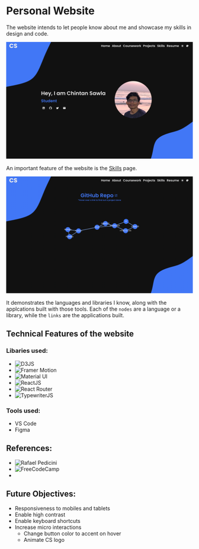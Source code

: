 # Personal Website

The website intends to let people know about me and showcase my skills in design and code.

![homepage of Chintan's website](home.png)

An important feature of the website is the [Skills](https://sawlachintan.github.io/personal-website/skills) page.

![skills page of Chintan's website](skills.png)

It demonstrates the languages and libraries I know, along with the applcations built with those tools. Each of the `nodes` are a language or a library, while the `links` are the applications built.

## Technical Features of the website

### Libaries used:

- ![D3JS](https://d3js.org)
- ![Framer Motion](https://www.framer.com/motion/)
- ![Material UI](https://mui.com)
- ![ReactJS](https://reactjs.org)
- ![React Router](https://reactrouter.com)
- ![TypewriterJS](https://github.com/tameemsafi/typewriterjs)

### Tools used:

- VS Code
- Figma

## References:
 - ![Rafael Pedicini](https://github.com/rafgraph/spa-github-pages)
 - ![FreeCodeCamp](https://www.youtube.com/channel/UC8butISFwT-Wl7EV0hUK0BQ)
 - 

## Future Objectives:

- Responsiveness to mobiles and tablets
- Enable high contrast
- Enable keyboard shortcuts
- Increase micro interactions
  - Change button color to accent on hover
  - Animate CS logo
